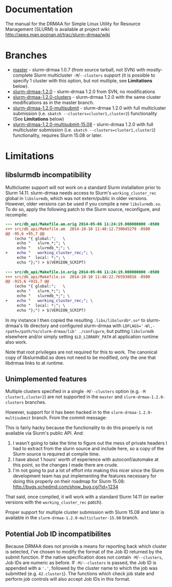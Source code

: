 Documentation
=============

The manual for the DRMAA for Simple Linux Utility for Resource Management
(SLURM) is available at project wiki:
http://apps.man.poznan.pl/trac/slurm-drmaa/wiki

Branches
========

- [master](../../tree/master) - slurm-drmaa 1.0.7 (from source tarball, not
  SVN) with mostly-complete Slurm multicluster `-M`/`--clusters` support (it is
  possible to specify 1 cluster with this option, but not multiple, see
  **Limitations** below).
- [slurm-drmaa-1.2.0](../../tree/slurm-drmaa-1.2.0) - slurm-drmaa 1.2.0 from
  SVN, no modifications
- [slurm-drmaa-1.2.0-clusters](../../tree/slurm-drmaa-1.2.0-clusters) -
  slurm-drmaa 1.2.0 with the same cluster modifications as in the master
  branch.
- [slurm-drmaa-1.2.0-multisubmit](../../tree/slurm-drmaa-1.2.0-multisubmit) -
  slurm-drmaa 1.2.0 with full multicluster submission (i.e. `sbatch
  --clusters=cluster1,cluster2`) functionality (See **Limitations** below)
- [slurm-drmaa-1.2.0-multisubmit-15.08](../../tree/slurm-drmaa-1.2.0-multisubmit-15.08) -
  slurm-drmaa 1.2.0 with full multicluster submission (i.e. `sbatch
  --clusters=cluster1,cluster2`) functionality, requires Slurm 15.08 or later.

Limitations
===========

libslurmdb incompatibility
--------------------------

Multicluster support will not work on a standard Slurm installation prior to
Slurm 14.11.  slurm-drmaa needs access to Slurm's `working_cluster_rec` global
in `libslurmdb`, which was not extern/public in older versions. However, older
versions can be used if you compile a new `libslurmdb.so`. To do so, apply the
following patch to the Slurm source, reconfigure, and recompile:

```diff
--- src/db_api/Makefile.am.orig	2014-05-06 11:24:19.000000000 -0500
+++ src/db_api/Makefile.am	2014-10-10 11:48:12.730845279 -0500
@@ -95,6 +95,7 @@
 	(echo "{ global:";   \
 	 echo "   slurm_*;"; \
 	 echo "   slurmdb_*;"; \
+	 echo "   working_cluster_rec;"; \
 	 echo "  local: *;"; \
 	 echo "};") > $(VERSION_SCRIPT)
 
--- src/db_api/Makefile.in.orig	2014-05-06 11:24:19.000000000 -0500
+++ src/db_api/Makefile.in	2014-10-10 11:48:22.765938016 -0500
@@ -915,6 +915,7 @@
 	(echo "{ global:";   \
 	 echo "   slurm_*;"; \
 	 echo "   slurmdb_*;"; \
+	 echo "   working_cluster_rec;"; \
 	 echo "  local: *;"; \
 	 echo "};") > $(VERSION_SCRIPT)
```
 
In my instance I then copied the resulting `.libs/libslurdb*.so*` to
slurm-drmaa's lib directory and configured slurm-drmaa with
`LDFLAGS='-Wl,-rpath=/path/to/slurm-drmaa/lib' ./configure`, but putting
`libslurmdb` elsewhere and/or simply setting `$LD_LIBRARY_PATH` at application
runtime also work.

Note that root privileges are not required for this to work. The canonical copy
of libslurmdbd.so does not need to be modified, only the one that libdrmaa
links to at runtime.

Unimplemented features
----------------------

Multiple clusters specified in a single `-M`/`--clusters` option (e.g. `-M
cluster1,cluster2`) are not supported in the `master` and
`slurm-drmaa-1.2.0-clusters` branches.

However, support for it has been hacked in to the
`slurm-drmaa-1.2.0-multisubmit` branch. From the commit message:

This is fairly hacky because the functionality to do this properly is not
available via Slurm's public API. And:

1. I wasn't going to take the time to figure out the mess of private headers I
   had to extract from the slurm source and include here, so a copy of the
   Slurm source is required at compile time.
2. I have about 1 hours' worth of experience with autoconf/automake at this
   point, so the changes I made there are crude.
3. I'm not going to put a lot of effort into making this nicer since the Slurm
   development team has put implementing the features necessary for doing this
   properly on their roadmap for Slurm 15.08:
   http://bugs.schedmd.com/show_bug.cgi?id=1234

That said, once compiled, it will work with a standard Slurm 14.11 (or earlier
versions with the `working_cluster_rec` patch).

Proper support for multiple cluster submission with Slurm 15.08 and later is
available in the `slurm-drmaa-1.2.0-multicluster-15.08` branch.


Potential Job ID incompatibilites
---------------------------------

Because DRMAA does not provide a means for reporting back which cluster is
selected, I've chosen to modify the format of the Job ID returned by the submit
function. If the native specification does not contain `-M`/`--clusters`, Job
IDs are numeric as before. If `-M/--clusters` is passed, the Job ID is appended
with a `'.'`, followed by the cluster name to which the job was submitted (e.g.
`42.cluster1`). The functions which check job state and perform job controls
will also accept Job IDs in this format.
